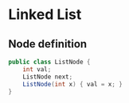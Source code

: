 # Linked List

## Node definition
``` java
public class ListNode {
    int val;
    ListNode next;
    ListNode(int x) { val = x; }
}
``` 